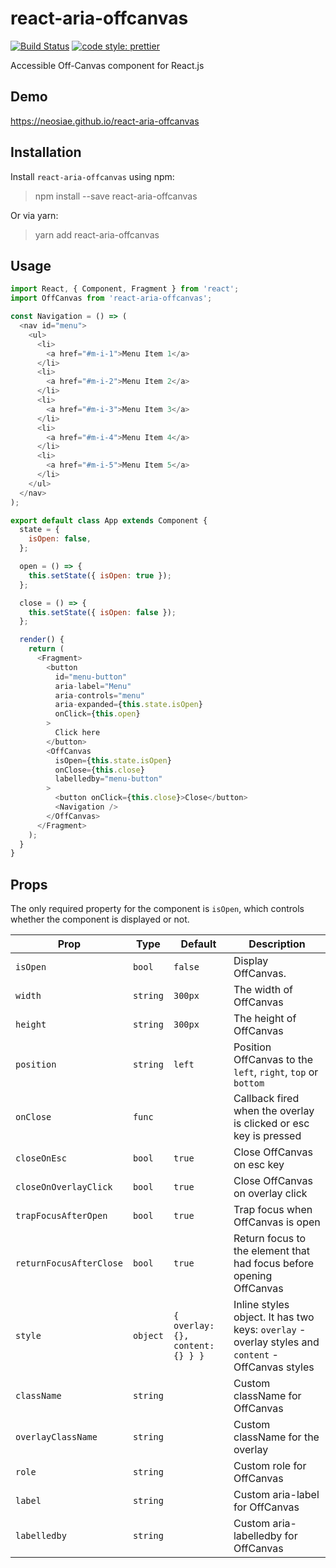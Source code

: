 # react-aria-offcanvas
[![Build Status](https://travis-ci.com/neosiae/react-aria-offcanvas.svg?branch=master)](https://travis-ci.com/neosiae/react-aria-offcanvas) [![code style: prettier](https://img.shields.io/badge/code_style-prettier-ff69b4.svg?style=flat-square)](https://github.com/prettier/prettier)

Accessible Off-Canvas component for React.js

## Demo

https://neosiae.github.io/react-aria-offcanvas

## Installation

Install `react-aria-offcanvas` using npm:

> npm install --save react-aria-offcanvas

Or via yarn:

> yarn add react-aria-offcanvas

## Usage

```javascript
import React, { Component, Fragment } from 'react';
import OffCanvas from 'react-aria-offcanvas';

const Navigation = () => (
  <nav id="menu">
    <ul>
      <li>
        <a href="#m-i-1">Menu Item 1</a>
      </li>
      <li>
        <a href="#m-i-2">Menu Item 2</a>
      </li>
      <li>
        <a href="#m-i-3">Menu Item 3</a>
      </li>
      <li>
        <a href="#m-i-4">Menu Item 4</a>
      </li>
      <li>
        <a href="#m-i-5">Menu Item 5</a>
      </li>
    </ul>
  </nav>
);

export default class App extends Component {
  state = {
    isOpen: false,
  };

  open = () => {
    this.setState({ isOpen: true });
  };

  close = () => {
    this.setState({ isOpen: false });
  };

  render() {
    return (
      <Fragment>
        <button
          id="menu-button"
          aria-label="Menu"
          aria-controls="menu"
          aria-expanded={this.state.isOpen}
          onClick={this.open}
        >
          Click here
        </button>
        <OffCanvas
          isOpen={this.state.isOpen}
          onClose={this.close}
          labelledby="menu-button"
        >
          <button onClick={this.close}>Close</button>
          <Navigation />
        </OffCanvas>
      </Fragment>
    );
  }
}
```

## Props 

The only required property for the component is `isOpen`, which controls whether the component is displayed or not.

| Prop | Type | Default | Description |
| ---- | ---- | ------- | ----------- |
| `isOpen` | `bool` | `false` | Display OffCanvas. |
| `width` | `string` | `300px` | The width of OffCanvas | 
| `height` | `string` | `300px` | The height of OffCanvas |
| `position` | `string` | `left` | Position OffCanvas to the `left`, `right`, `top` or `bottom` |
| `onClose` | `func` | | Callback fired when the overlay is clicked or esc key is pressed |
| `closeOnEsc` | `bool` | `true` | Close OffCanvas on esc key |
| `closeOnOverlayClick` | `bool` | `true` | Close OffCanvas on overlay click | 
| `trapFocusAfterOpen` | `bool` | `true` | Trap focus when OffCanvas is open |
| `returnFocusAfterClose` | `bool` | `true` | Return focus to the element that had focus before opening OffCanvas |
| `style` | `object` | `{ overlay: {}, content: {} } }` | Inline styles object. It has two keys: `overlay` - overlay styles and `content` - OffCanvas styles |
| `className` | `string` | | Custom className for OffCanvas |
| `overlayClassName` | `string` | | Custom className for the overlay | 
| `role` | `string` | | Custom role for OffCanvas |
| `label` | `string` | | Custom aria-label for OffCanvas |
| `labelledby` | `string` | | Custom aria-labelledby for OffCanvas |
